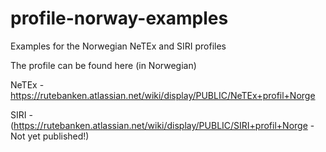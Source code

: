 # profile-norway-examples

Examples for the Norwegian NeTEx and SIRI profiles

The profile can be found here (in Norwegian)

NeTEx - https://rutebanken.atlassian.net/wiki/display/PUBLIC/NeTEx+profil+Norge

SIRI - (https://rutebanken.atlassian.net/wiki/display/PUBLIC/SIRI+profil+Norge - Not yet published!)
